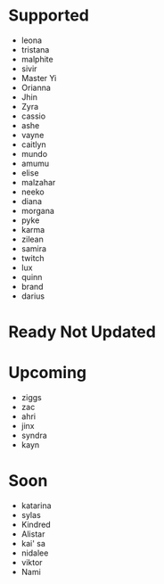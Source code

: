 # Supported
- leona
- tristana
- malphite
- sivir
- Master Yi
- Orianna
- Jhin
- Zyra
- cassio
- ashe
- vayne
- caitlyn
- mundo
- amumu
- elise
- malzahar
- neeko
- diana
- morgana
- pyke
- karma
- zilean
- samira
- twitch
- lux
- quinn
- brand
- darius

# Ready Not Updated

# Upcoming
- ziggs
- zac
- ahri
- jinx
- syndra
- kayn

# Soon
- katarina
- sylas
- Kindred
- Alistar 
- kai' sa
- nidalee
- viktor
- Nami
